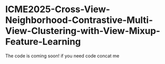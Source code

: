 # ICME2025-Cross-View-Neighborhood-Contrastive-Multi-View-Clustering-with-View-Mixup-Feature-Learning
The code is coming soon!
if you need code concat me
